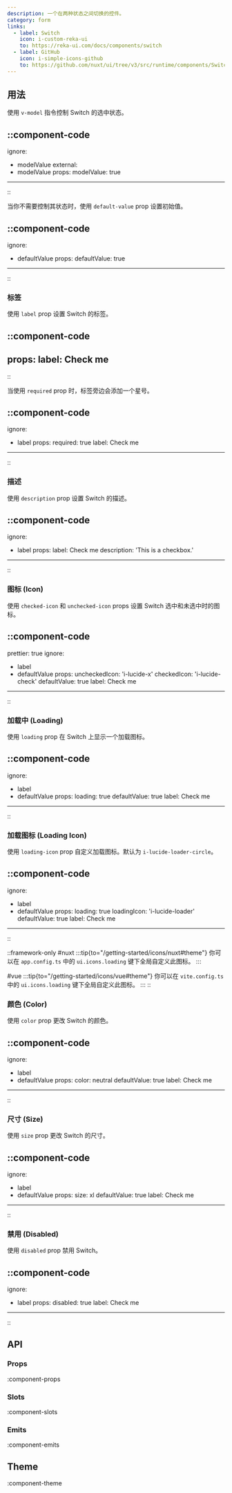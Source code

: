 ```yaml
---
description: 一个在两种状态之间切换的控件。
category: form
links:
  - label: Switch
    icon: i-custom-reka-ui
    to: https://reka-ui.com/docs/components/switch
  - label: GitHub
    icon: i-simple-icons-github
    to: https://github.com/nuxt/ui/tree/v3/src/runtime/components/Switch.vue
---
```


## 用法

使用 `v-model` 指令控制 Switch 的选中状态。

::component-code
---
ignore:
  - modelValue
external:
  - modelValue
props:
  modelValue: true
---
::

当你不需要控制其状态时，使用 `default-value` prop 设置初始值。

::component-code
---
ignore:
  - defaultValue
props:
  defaultValue: true
---
::

### 标签

使用 `label` prop 设置 Switch 的标签。

::component-code
---
props:
  label: Check me
---
::

当使用 `required` prop 时，标签旁边会添加一个星号。

::component-code
---
ignore:
  - label
props:
  required: true
  label: Check me
---
::

### 描述

使用 `description` prop 设置 Switch 的描述。

::component-code
---
ignore:
  - label
props:
  label: Check me
  description: 'This is a checkbox.'
---
::

### 图标 (Icon)

使用 `checked-icon` 和 `unchecked-icon` props 设置 Switch 选中和未选中时的图标。

::component-code
---
prettier: true
ignore:
  - label
  - defaultValue
props:
  uncheckedIcon: 'i-lucide-x'
  checkedIcon: 'i-lucide-check'
  defaultValue: true
  label: Check me
---
::

### 加载中 (Loading)

使用 `loading` prop 在 Switch 上显示一个加载图标。

::component-code
---
ignore:
  - label
  - defaultValue
props:
  loading: true
  defaultValue: true
  label: Check me
---
::

### 加载图标 (Loading Icon)

使用 `loading-icon` prop 自定义加载图标。默认为 `i-lucide-loader-circle`。

::component-code
---
ignore:
  - label
  - defaultValue
props:
  loading: true
  loadingIcon: 'i-lucide-loader'
  defaultValue: true
  label: Check me
---
::

::framework-only
#nuxt
:::tip{to="/getting-started/icons/nuxt#theme"}
你可以在 `app.config.ts` 中的 `ui.icons.loading` 键下全局自定义此图标。
:::

#vue
:::tip{to="/getting-started/icons/vue#theme"}
你可以在 `vite.config.ts` 中的 `ui.icons.loading` 键下全局自定义此图标。
:::
::

### 颜色 (Color)

使用 `color` prop 更改 Switch 的颜色。

::component-code
---
ignore:
  - label
  - defaultValue
props:
  color: neutral
  defaultValue: true
  label: Check me
---
::

### 尺寸 (Size)

使用 `size` prop 更改 Switch 的尺寸。

::component-code
---
ignore:
  - label
  - defaultValue
props:
  size: xl
  defaultValue: true
  label: Check me
---
::

### 禁用 (Disabled)

使用 `disabled` prop 禁用 Switch。

::component-code
---
ignore:
  - label
props:
  disabled: true
  label: Check me
---
::

## API

### Props

:component-props

### Slots

:component-slots

### Emits

:component-emits

## Theme

:component-theme
